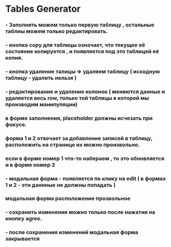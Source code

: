 # Tables Generator

### - Заполнять можем только первую таблицу , остальные таблиы можем только редактировать. 
### - кнопка copy для таблицы означает, что текущее её состояние копируется , и появляется под это таблицей её копия. 
### - кнопка удаление талицы => удаляем таблицу ( исходную таблицу - удалить нельзя ) 
### - редактирование и удаление колонок ( меняются данные и удаляется весь row, только той таблицы в которой мы производим манипуляции)
### в форме заполнения, placeholder должны исчезать при фокусе. 
### форма 1 и 2 отвечает за добавление записей в таблицу, расположить на странице их можно произвольно.
### если в форме номер 1 что-то набераем , то это обновляется и в форме номер 2
### - модальная форма - появляется по клику на edit ( в формах 1 и 2 - эти даннные не должны попадать )
### модальная форма расположение прозвольное
### - сохранить изменения можно только после нажатия на кнопку agree.
### - после сохранения изменений модальная форма закрывается
